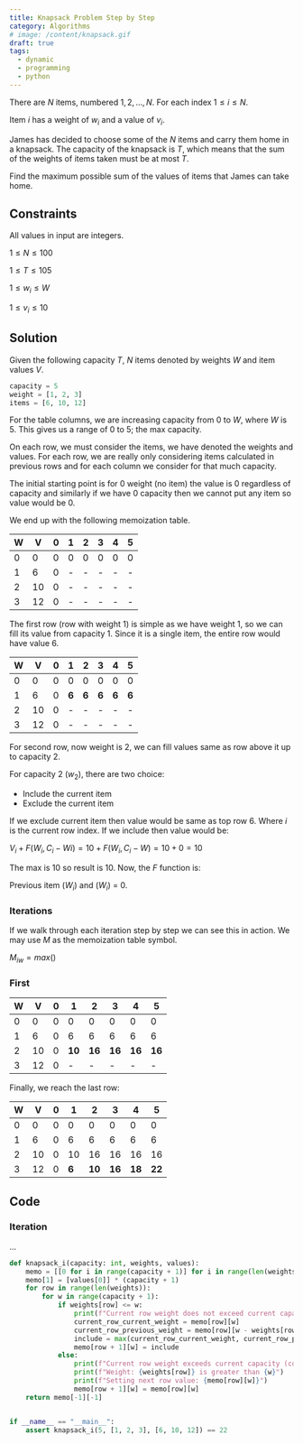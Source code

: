 ```yaml
---
title: Knapsack Problem Step by Step
category: Algorithms
# image: /content/knapsack.gif
draft: true
tags:
  - dynamic
  - programming
  - python
---
```


There are ${N}$ items, numbered ${1, 2, ..., N}$. For each index
${1 \le i \le N}$.

Item ${i}$ has a weight of ${w_i}$​ and a value of ${v_i}$.

James has decided to choose some of the ${N}$ items and carry them home in a
knapsack. The capacity of the knapsack is ${T}$, which means that the sum of the
weights of items taken must be at most ${T}$.

Find the maximum possible sum of the values of items that James can take home.

## Constraints

All values in input are integers.

${1 \le N \le 100}$

${1 \le T \le 105}$

${1 \le w_i​ \le W}$

${1 \le v_i​ \le 10}$

## Solution

Given the following capacity ${T}$, ${N}$ items denoted by weights ${W}$ and
item values ${V}$.

```python
capacity = 5
weight = [1, 2, 3]
items = [6, 10, 12]
```

For the table columns, we are increasing capacity from 0 to ${W}$, where ${W}$
is 5. This gives us a range of 0 to 5; the max capacity.

On each row, we must consider the items, we have denoted the weights and values.
For each row, we are really only considering items calculated in previous rows
and for each column we consider for that much capacity.

The initial starting point is for 0 weight (no item) the value is 0 regardless
of capacity and similarly if we have 0 capacity then we cannot put any item so
value would be 0.

We end up with the following memoization table.

| W   | V   | 0   | 1   | 2   | 3   | 4   | 5   |
| --- | --- | --- | --- | --- | --- | --- | --- |
| 0   | 0   | 0   | 0   | 0   | 0   | 0   | 0   |
| 1   | 6   | 0   | -   | -   | -   | -   | -   |
| 2   | 10  | 0   | -   | -   | -   | -   | -   |
| 3   | 12  | 0   | -   | -   | -   | -   | -   |

The first row (row with weight 1) is simple as we have weight 1, so we can fill
its value from capacity 1. Since it is a single item, the entire row would have
value 6.

| W   | V   | 0   | 1     | 2     | 3     | 4     | 5     |
| --- | --- | --- | ----- | ----- | ----- | ----- | ----- |
| 0   | 0   | 0   | 0     | 0     | 0     | 0     | 0     |
| 1   | 6   | 0   | **6** | **6** | **6** | **6** | **6** |
| 2   | 10  | 0   | -     | -     | -     | -     | -     |
| 3   | 12  | 0   | -     | -     | -     | -     | -     |

For second row, now weight is 2, we can fill values same as row above it up to
capacity 2.

For capacity 2 (${w_2}$), there are two choice:

- Include the current item
- Exclude the current item

If we exclude current item then value would be same as top row 6. Where ${i}$ is
the current row index. If we include then value would be:

${V_i + F(W_i, C_i - Wi) = 10 + F(W_i, C_i - W) = 10 + 0 = 10}$

The max is 10 so result is 10. Now, the $F$ function is:

Previous item (${W_i}$) and (${W_i}$) = 0.

### Iterations

If we walk through each iteration step by step we can see this in action. We may
use ${M}$ as the memoization table symbol.

${M_{iw} = max()}$

### First

| W   | V   | 0   | 1      | 2      | 3      | 4      | 5      |
| --- | --- | --- | ------ | ------ | ------ | ------ | ------ |
| 0   | 0   | 0   | 0      | 0      | 0      | 0      | 0      |
| 1   | 6   | 0   | 6      | 6      | 6      | 6      | 6      |
| 2   | 10  | 0   | **10** | **16** | **16** | **16** | **16** |
| 3   | 12  | 0   | -      | -      | -      | -      | -      |

Finally, we reach the last row:

| W   | V   | 0   | 1     | 2      | 3      | 4      | 5      |
| --- | --- | --- | ----- | ------ | ------ | ------ | ------ |
| 0   | 0   | 0   | 0     | 0      | 0      | 0      | 0      |
| 1   | 6   | 0   | 6     | 6      | 6      | 6      | 6      |
| 2   | 10  | 0   | 10    | 16     | 16     | 16     | 16     |
| 3   | 12  | 0   | **6** | **10** | **16** | **18** | **22** |

## Code

### Iteration

...

```python
def knapsack_i(capacity: int, weights, values):
    memo = [[0 for i in range(capacity + 1)] for i in range(len(weights) + 1)]
    memo[1] = [values[0]] * (capacity + 1)
    for row in range(len(weights)):
        for w in range(capacity + 1):
            if weights[row] <= w:
                print(f"Current row weight does not exceed current capacity (column)")
                current_row_current_weight = memo[row][w]
                current_row_previous_weight = memo[row][w - weights[row]] + values[row]
                include = max(current_row_current_weight, current_row_previous_weight)
                memo[row + 1][w] = include
            else:
                print(f"Current row weight exceeds current capacity (column)")
                print(f"Weight: {weights[row]} is greater than {w}")
                print(f"Setting next row value: {memo[row][w]}")
                memo[row + 1][w] = memo[row][w]
    return memo[-1][-1]


if __name__ == "__main__":
    assert knapsack_i(5, [1, 2, 3], [6, 10, 12]) == 22
```
